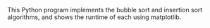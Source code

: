 This Python program implements the bubble sort and insertion sort algorithms, and shows the runtime of each using matplotlib.
